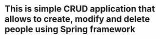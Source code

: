# This is simple CRUD application that allows to create, modify and delete people using Spring framework
